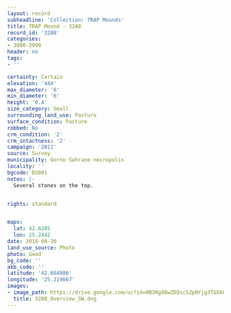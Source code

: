 ```yaml
---
layout: record
subheadline: 'Collection: TRAP Mounds'
title: TRAP Mound - 3288
record_id: '3288'
categories:
- 3000-3999
header: no
tags:
- ''

certainty: Certain
elevation: '444'
max_diameter: '6'
min_diameter: '6'
height: '0.4'
size_category: Small
surrounding_land_use: Pasture
surface_condition: Pasture
robbed: No
crm_condition: '2'
crm_intactness: '2'
campaign: '2011'
source: Survey
municipality: Gorno Sahrane necropolis
locality: ''
bgcode: DS001
notes: |-
  Several stones on the top.


rights: standard


maps:
  lat: 42.6285
  lon: 25.2442
date: 2018-08-30
land_use_source: Photo
photo: Good
bg_code: ''
akb_code: ''
latitude: '42.664986'
longitude: '25.219667'
images:
- image_path: https://drive.google.com/uc?id=0B3Rg88wZDQscS2pNYjg3TG56OU0
  title: 3288_Overview_SW.dng
---
```

